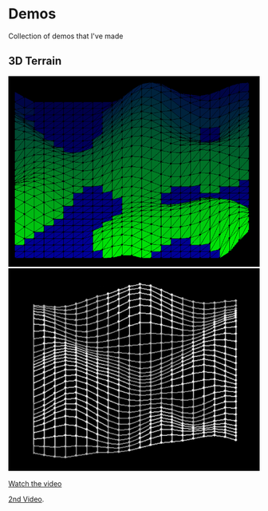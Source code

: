 # Demos
 Collection of demos that I've made
 
 

 ## 3D Terrain
 ![Image](3D_Terrain/img1.png)
 ![Image](3D_Terrain/img2.png)
 
 [Watch the video](3D_Terrain/2022-10-10_23-53-34.mp4)

 [2nd Video](3D_Terrain/2022-10-11_20-06-44.mp4).

 